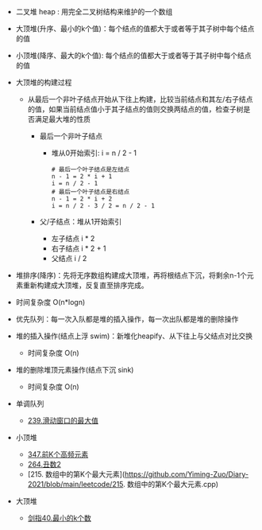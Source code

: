 * 二叉堆 heap : 用完全二叉树结构来维护的一个数组
* 大顶堆(升序、最小的k个值)：每个结点的值都大于或者等于其子树中每个结点的值

* 小顶堆(降序、最大的k个值):  每个结点的值都大于或者等于其子树中每个结点的值

* 大顶堆的构建过程

  * 从最后一个非叶子结点开始从下往上构建，比较当前结点和其左/右子结点的值，如果当前结点值小于其子结点的值则交换两结点的值，检查子树是否满足最大堆的性质

    * 最后一个非叶子结点

      * 堆从0开始索引: i = n / 2 - 1

        ```shell
        # 最后一个叶子结点是左结点
        n - 1 = 2 * i + 1
        i = n / 2 - 1
        # 最后一个叶子结点是右结点
        n - 1 = 2 * i + 2
        i = n / 2 - 3 / 2 = n / 2 - 1
        ```

    * 父/子结点：堆从1开始索引

      * 左子结点 i * 2
      * 右子结点 i * 2 + 1
      * 父结点 i / 2

* 堆排序(降序)：先将无序数组构建成大顶堆，再将根结点下沉，将剩余n-1个元素重新构建成大顶堆，反复直至排序完成。

* 时间复杂度 O(n*logn)

* 优先队列：每一次入队都是堆的插入操作，每一次出队都是堆的删除操作
* 堆的插入操作(结点上浮 swim)：新堆化heapify、从下往上与父结点对比交换
  
  * 时间复杂度 O(n)
* 堆的删除堆顶元素操作(结点下沉 sink)
  
  * 时间复杂度 O(n)



* 单调队列
  * [239.滑动窗口的最大值](https://github.com/Yiming-Zuo/Diary-2021/blob/main/leetcode/239.滑动窗口的最大值.cpp)

* 小顶堆

  * [347.前K个高频元素](https://github.com/Yiming-Zuo/Diary-2021/blob/main/leetcode/347.前K个高频元素.cpp)
  * [264.丑数2](https://github.com/Yiming-Zuo/Diary-2021/blob/main/leetcode/264.丑数2.cpp)
  * [215. 数组中的第K个最大元素](https://github.com/Yiming-Zuo/Diary-2021/blob/main/leetcode/215. 数组中的第K个最大元素.cpp)

* 大顶堆
  * [剑指40.最小的k个数](https://github.com/Yiming-Zuo/Diary-2021/blob/main/leetcode/剑指40.最小的k个数.cpp)

  

  